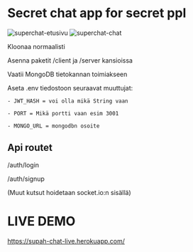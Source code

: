 # Secret chat app for secret ppl
![superchat-etusivu](https://user-images.githubusercontent.com/75932758/146543865-455d1838-1715-40ed-960d-623b41fe17d1.png)
![superchat-chat](https://user-images.githubusercontent.com/75932758/146543872-0122444c-b226-4a5f-a5ed-9f31a404a53d.png)

Kloonaa normaalisti 

Asenna paketit /client ja /server kansioissa 

Vaatii MongoDB tietokannan toimiakseen 

Aseta .env tiedostoon seuraavat muuttujat: 

    - JWT_HASH = voi olla mikä String vaan 
    
    - PORT = Mikä portti vaan esim 3001 
    
    - MONGO_URL = mongodbn osoite 
## Api routet

/auth/login

/auth/signup

(Muut kutsut hoidetaan socket.io:n sisällä)

# LIVE DEMO
https://supah-chat-live.herokuapp.com/
